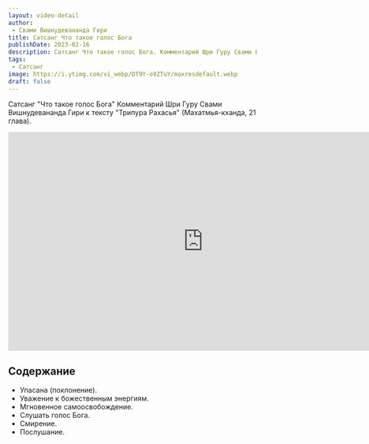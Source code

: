 ```yaml
---
layout: video-detail
author:
 - Свами Вишнудевананда Гири
title: Сатсанг Что такое голос Бога
publishDate: 2023-02-16
description: Сатсанг Что такое голос Бога. Комментарий Шри Гуру Свами Вишнудевананда Гири к тексту "Трипура Рахасья" (Махатмья-кханда, 21 глава).
tags: 
 - Сатсанг
image: https://i.ytimg.com/vi_webp/DT9Y-o9ZTuY/maxresdefault.webp
draft: false
---
```


 Сатсанг "Что такое голос Бога"
Комментарий Шри Гуру Свами Вишнудевананда Гири к тексту "Трипура Рахасья" (Махатмья-кханда, 21 глава).

<iframe width="790" height="444" src="https://www.youtube.com/embed/DT9Y-o9ZTuY" frameborder="0" allowfullscreen=""></iframe> 

## Содержание
- Упасана (поклонение).
- Уважение к божественным энергиям.
- Мгновенное самоосвобождение.
- Слушать голос Бога.
- Смирение.
- Послушание.